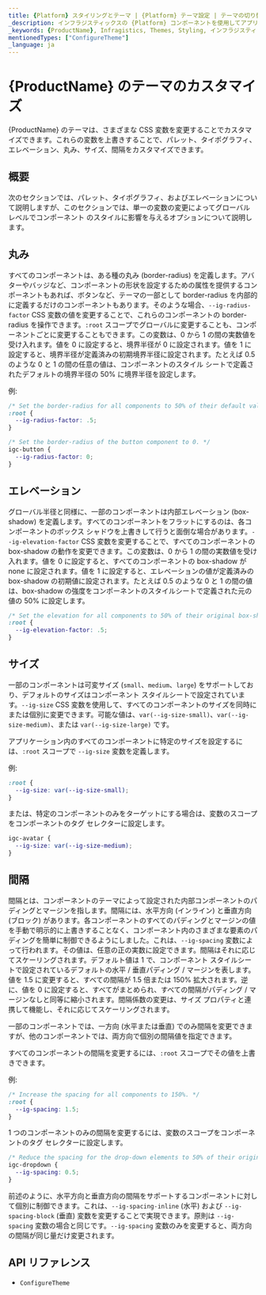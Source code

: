 ```yaml
---
title: {Platform} スタイリングとテーマ | {Platform} テーマ設定 | テーマの切り替え | インフラジスティックス
_description: インフラジスティックスの {Platform} コンポーネントを使用してアプリを作成し、世界最速の仮想化されたリアルタイムの {Platform} データ グリッドによるストリーミング ファイナンシャルおよびビジネス チャートで、データの視覚化を向上させます。
_keywords: {ProductName}, Infragistics, Themes, Styling, インフラジスティックス, テーマ, スタイル設定
mentionedTypes: ["ConfigureTheme"]
_language: ja
---
```


# {ProductName} のテーマのカスタマイズ

{ProductName} のテーマは、さまざまな CSS 変数を変更することでカスタマイズできます。これらの変数を上書きすることで、パレット、タイポグラフィ、エレベーション、丸み、サイズ、間隔をカスタマイズできます。

## 概要

次のセクションでは、パレット、タイポグラフィ、およびエレベーションについて説明しますが、このセクションでは、単一の変数の変更によってグローバル レベルでコンポーネント のスタイルに影響を与えるオプションについて説明します。


## 丸み

すべてのコンポーネントは、ある種の丸み (border-radius) を定義します。アバターやバッジなど、コンポーネントの形状を設定するための属性を提供するコンポーネントもあれば、ボタンなど、テーマの一部として border-radius を内部的に定義するだけのコンポーネントもあります。そのような場合、`--ig-radius-factor` CSS 変数の値を変更することで、これらのコンポーネントの border-radius を操作できます。`:root` スコープでグローバルに変更することも、コンポーネントごとに変更することもできます。この変数は、0 から 1 の間の実数値を受け入れます。値を 0 に設定すると、境界半径が 0 に設定されます。値を 1 に設定すると、境界半径が定義済みの初期境界半径に設定されます。たとえば 0.5 のような 0 と 1 の間の任意の値は、コンポーネントのスタイル シートで定義されたデフォルトの境界半径の 50% に境界半径を設定します。

例:

```css
/* Set the border-radius for all components to 50% of their default value. */
:root {
  --ig-radius-factor: .5;
}
```

```css
/* Set the border-radius of the button component to 0. */
igc-button {
  --ig-radius-factor: 0;
}
```

## エレベーション

グローバル半径と同様に、一部のコンポーネントは内部エレベーション (box-shadow) を定義します。すべてのコンポーネントをフラットにするのは、各コンポーネントのボックス シャドウを上書きして行うと面倒な場合があります。`--ig-elevation-factor` CSS 変数を変更することで、すべてのコンポーネントの box-shadow の動作を変更できます。この変数は、0 から 1 の間の実数値を受け入れます。値を 0 に設定すると、すべてのコンポーネントの box-shadow が none に設定されます。値を 1 に設定すると、エレベーションの値が定義済みの box-shadow の初期値に設定されます。たとえば 0.5 のような 0 と 1 の間の値は、box-shadow の強度をコンポーネントのスタイルシートで定義された元の値の 50% に設定します。

```css
/* Set the elevation for all components to 50% of their original box-shadow values. */
:root {
  --ig-elevation-factor: .5;
}
```

## サイズ

一部のコンポーネントは可変サイズ (`small`、`medium`、`large`) をサポートしており、デフォルトのサイズはコンポーネント スタイルシートで設定されています。`--ig-size` CSS 変数を使用して、すべてのコンポーネントのサイズを同時にまたは個別に変更できます。可能な値は、`var(--ig-size-small)`、`var(--ig-size-medium)`、または `var(--ig-size-large)` です。

アプリケーション内のすべてのコンポーネントに特定のサイズを設定するには、`:root` スコープで `--ig-size` 変数を定義します。

例:

```css
:root {
  --ig-size: var(--ig-size-small);
}
```

または、特定のコンポーネントのみをターゲットにする場合は、変数のスコープをコンポーネントのタグ セレクターに設定します。

```css
igc-avatar {
  --ig-size: var(--ig-size-medium);
}
```

## 間隔

間隔とは、コンポーネントのテーマによって設定された内部コンポーネントのパディングとマージンを指します。間隔には、水平方向 (インライン) と垂直方向 (ブロック) があります。各コンポーネントのすべてのパディングとマージンの値を手動で明示的に上書きすることなく、コンポーネント内のさまざまな要素のパディングを簡単に制御できるようにしました。これは、`--ig-spacing` 変数によって行われます。その値は、任意の正の実数に設定できます。間隔はそれに応じてスケーリングされます。デフォルト値は 1 で、コンポーネント スタイルシートで設定されているデフォルトの水平 / 垂直パディング / マージンを表します。値を 1.5 に変更すると、すべての間隔が 1.5 倍または 150% 拡大されます。逆に、値を 0 に設定すると、すべてがまとめられ、すべての間隔がパディング / マージンなしと同等に縮小されます。間隔係数の変更は、サイズ プロパティと連携して機能し、それに応じてスケーリングされます。

一部のコンポーネントでは、一方向 (水平または垂直) でのみ間隔を変更できますが、他のコンポーネントでは、両方向で個別の間隔値を指定できます。

すべてのコンポーネントの間隔を変更するには、`:root` スコープでその値を上書きできます。

例:

```css
/* Increase the spacing for all components to 150%. */
:root {
  --ig-spacing: 1.5;
}
```

1 つのコンポーネントのみの間隔を変更するには、変数のスコープをコンポーネントのタグ セレクターに設定します。

```css
/* Reduce the spacing for the drop-down elements to 50% of their original value. */
igc-dropdown {
  --ig-spacing: 0.5;
}
```

前述のように、水平方向と垂直方向の間隔をサポートするコンポーネントに対して個別に制御できます。これは、`--ig-spacing-inline` (水平) および `--ig-spacing-block` (垂直) 変数を変更することで実現できます。原則は `--ig-spacing` 変数の場合と同じです。`--ig-spacing` 変数のみを変更すると、両方向の間隔が同じ量だけ変更されます。

## API リファレンス

 - `ConfigureTheme`